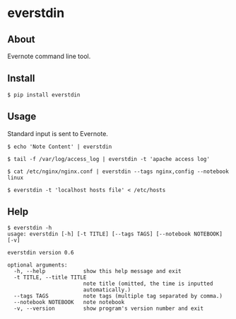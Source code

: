 everstdin
=======

About
-----
Evernote command line tool.

Install
-----

    $ pip install everstdin

Usage
-----

Standard input is sent to Evernote.

    $ echo 'Note Content' | everstdin

    $ tail -f /var/log/access_log | everstdin -t 'apache access log'

    $ cat /etc/nginx/nginx.conf | everstdin --tags nginx,config --notebook linux

    $ everstdin -t 'localhost hosts file' < /etc/hosts

Help
-----
    $ everstdin -h
    usage: everstdin [-h] [-t TITLE] [--tags TAGS] [--notebook NOTEBOOK] [-v]

    everstdin version 0.6

    optional arguments:
      -h, --help            show this help message and exit
      -t TITLE, --title TITLE
                            note title (omitted, the time is inputted
                            automatically.)
      --tags TAGS           note tags (multiple tag separated by comma.)
      --notebook NOTEBOOK   note notebook
      -v, --version         show program's version number and exit

